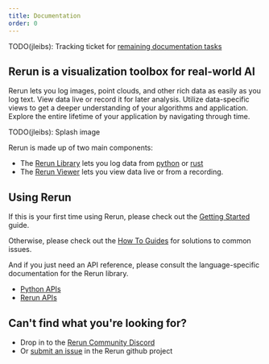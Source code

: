 ```yaml
---
title: Documentation
order: 0
---
```


TODO(jleibs): Tracking ticket for [remaining documentation tasks](https://github.com/rerun-io/rerun/issues/949)

## Rerun is a visualization toolbox for real-world AI
Rerun lets you log images, point clouds, and other rich data as easily as you log text. View data live or record it for
later analysis. Utilize data-specific views to get a deeper understanding of your algorithms and application. Explore the entire lifetime of your application by navigating through time.

TODO(jleibs): Splash image

Rerun is made up of two main components:
 * The [Rerun Library](reference/library) lets you log data from [python](getting-started/python) or [rust](getting-started/rust)
 * The [Rerun Viewer](reference/viewer) lets you view data live or from a recording.

## Using Rerun
If this is your first time using Rerun, please check out the [Getting Started](getting-started) guide.

Otherwise, please check out the [How To Guides](how-to-guides) for solutions to common issues.

And if you just need an API reference, please consult the language-specific documentation for the Rerun library.
 * [Python APIs](https://rerun-io.github.io/rerun)
 * [Rerun APIs](https://docs.rs/rerun)

## Can't find what you're looking for?
 * Drop in to the [Rerun Community Discord](https://discord.gg/xwcxHUjD35)
 * Or [submit an issue](https://github.com/rerun-io/rerun/issues) in the Rerun github project
